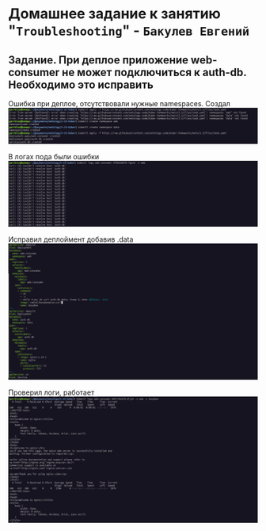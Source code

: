 # Домашнее задание к занятию "`Troubleshooting`" - `Бакулев Евгений`

## Задание. При деплое приложение web-consumer не может подключиться к auth-db. Необходимо это исправить


Ошибка при деплое, отсутствовали нужные namespaces. Создал
![Ссылка](https://github.com/garrkiss/kuber-troubleshooting/blob/main/img/1.png)

В логах пода были ошибки
![Ссылка](https://github.com/garrkiss/kuber-troubleshooting/blob/main/img/2.png)

Исправил деплоймент добавив .data
![Ссылка](https://github.com/garrkiss/kuber-troubleshooting/blob/main/img/3.png)

Проверил логи, работает
![Ссылка](https://github.com/garrkiss/kuber-troubleshooting/blob/main/img/4.png)